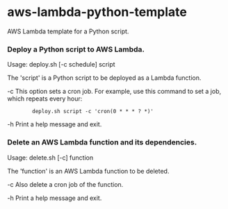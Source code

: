 # aws-lambda-python-template
AWS Lambda template for a Python script.

### Deploy a Python script to AWS Lambda.

Usage: deploy.sh [-c schedule] script

The 'script' is a Python script to be deployed as a Lambda function.

  -c    This option sets a cron job. For example, use this command to set a job, which repeats every hour:
```
        deploy.sh script -c 'cron(0 * * * ? *)'
```

  -h    Print a help message and exit.

### Delete an AWS Lambda function and its dependencies.

Usage: delete.sh [-c] function

The 'function' is an AWS Lambda function to be deleted.

  -c    Also delete a cron job of the function.

  -h    Print a help message and exit.
